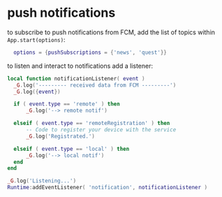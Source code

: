 # push notifications

to subscribe to push notifications from FCM, add the list of topics within `App.start(options)`:

```lua
  options = {pushSubscriptions = {'news', 'quest'}}
```

to listen and interact to notifications add a listener:

```lua
local function notificationListener( event )
  _G.log('--------- received data from FCM ---------')
  _G.log({event})

  if ( event.type == 'remote' ) then
      _G.log('--> remote notif')

  elseif ( event.type == 'remoteRegistration' ) then
      -- Code to register your device with the service
      _G.log('Registrated.')

  elseif ( event.type == 'local' ) then
      _G.log('--> local notif')
  end
end

_G.log('Listening...')
Runtime:addEventListener( 'notification', notificationListener )
```
